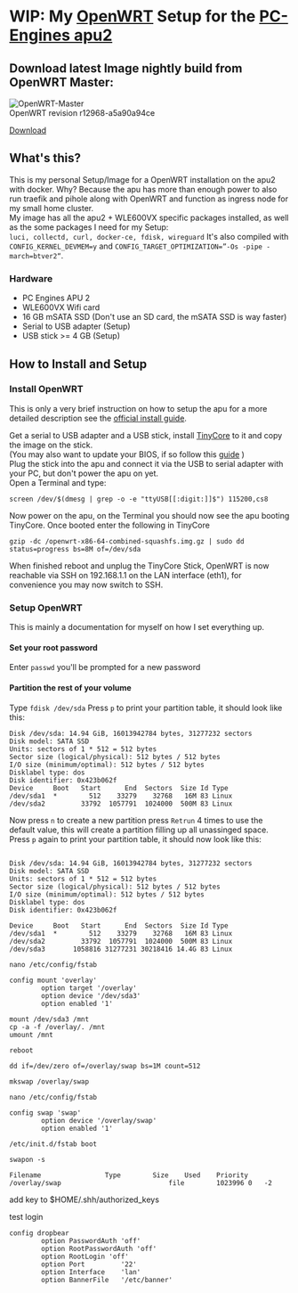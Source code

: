 # WIP: My [OpenWRT](https://openwrt.org/) Setup for the [PC-Engines apu2](https://www.pcengines.ch/apu2.htm)

## Download latest Image nightly build from OpenWRT Master:

![OpenWRT-Master](https://github.com/ngerke/openwrt-apu/workflows/OpenWRT-Master/badge.svg?branch=master&event=schedule)  
OpenWRT revision r12968-a5a90a94ce

[Download](https://ngerke.github.io/openwrt-apu/)

## What's this?

This is my personal Setup/Image for a OpenWRT installation on the apu2 with docker. Why? Because the apu has more than enough power to also run traefik and pihole along with OpenWRT and function as ingress node for my small home cluster.  
My image has all the apu2 + WLE600VX specific packages installed, as well as the some packages I need for my Setup:  
`luci, collectd, curl, docker-ce, fdisk, wireguard`
It's also compiled with `CONFIG_KERNEL_DEVMEM=y` and `CONFIG_TARGET_OPTIMIZATION=”-Os -pipe -march=btver2“`.

### Hardware

- PC Engines APU 2
- WLE600VX Wifi card
- 16 GB mSATA SSD (Don't use an SD card, the mSATA SSD is way faster)
- Serial to USB adapter (Setup)
- USB stick >= 4 GB (Setup)

## How to Install and Setup

### Install OpenWRT

This is only a very brief instruction on how to setup the apu for a more detailed description see the [official install guide](https://openwrt.org/toh/pcengines/apu2).

Get a serial to USB adapter and a USB stick, install [TinyCore](https://www.pcengines.ch/tinycore.htm) to it and copy the image on the stick.  
(You may also want to update your BIOS, if so follow this [guide](https://pcengines.ch/howto.htm#TinyCoreLinux) )  
Plug the stick into the apu and connect it via the USB to serial adapter with your PC, but don't power the apu on yet.  
Open a Terminal and type:
```
screen /dev/$(dmesg | grep -o -e "ttyUSB[[:digit:]]$") 115200,cs8
```

Now power on the apu, on the Terminal you should now see the apu booting TinyCore. Once booted enter the following in TinyCore

```
gzip -dc /openwrt-x86-64-combined-squashfs.img.gz | sudo dd status=progress bs=8M of=/dev/sda
```

When finished reboot and unplug the TinyCore Stick, OpenWRT is now reachable via SSH on 192.168.1.1 on the LAN interface (eth1), for convenience you may now switch to SSH.

### Setup OpenWRT

This is mainly a documentation for myself on how I set everything up.

#### Set your root password
Enter `passwd` you'll be prompted for a new password

#### Partition the rest of your volume
 Type `fdisk /dev/sda`
 Press `p` to print your partition table, it should look like this:

 ```
 Disk /dev/sda: 14.94 GiB, 16013942784 bytes, 31277232 sectors
 Disk model: SATA SSD
 Units: sectors of 1 * 512 = 512 bytes
 Sector size (logical/physical): 512 bytes / 512 bytes
 I/O size (minimum/optimal): 512 bytes / 512 bytes
 Disklabel type: dos
 Disk identifier: 0x423b062f
 Device     Boot   Start      End  Sectors  Size Id Type
 /dev/sda1  *        512    33279    32768   16M 83 Linux
 /dev/sda2         33792  1057791  1024000  500M 83 Linux
 ```

 Now press `n` to create a new partition press `Retrun` 4 times to use the  default value, this will create a partition filling up all unassinged space.  
 Press `p` again to print your partition table, it should now look like this:
 ```

 Disk /dev/sda: 14.94 GiB, 16013942784 bytes, 31277232 sectors
 Disk model: SATA SSD
 Units: sectors of 1 * 512 = 512 bytes
 Sector size (logical/physical): 512 bytes / 512 bytes
 I/O size (minimum/optimal): 512 bytes / 512 bytes
 Disklabel type: dos
 Disk identifier: 0x423b062f

 Device     Boot   Start      End  Sectors  Size Id Type
 /dev/sda1  *        512    33279    32768   16M 83 Linux
 /dev/sda2         33792  1057791  1024000  500M 83 Linux
 /dev/sda3       1058816 31277231 30218416 14.4G 83 Linux
 ```

`nano /etc/config/fstab`

```
config mount 'overlay'
        option target '/overlay'
        option device '/dev/sda3'
        option enabled '1'
```

```
mount /dev/sda3 /mnt
cp -a -f /overlay/. /mnt
umount /mnt
```

`reboot`


`dd if=/dev/zero of=/overlay/swap bs=1M count=512`

`mkswap /overlay/swap`

`nano /etc/config/fstab`

```
config swap 'swap'
        option device '/overlay/swap'
        option enabled '1'

```

`/etc/init.d/fstab boot`

`swapon -s`

```
Filename				Type		Size	Used	Priority
/overlay/swap                           file		1023996	0	-2
```

add key to $HOME/.shh/authorized_keys

test login

```
config dropbear
        option PasswordAuth 'off'
        option RootPasswordAuth 'off'
        option RootLogin 'off'
        option Port         '22'
        option Interface    'lan'
        option BannerFile   '/etc/banner'

```
